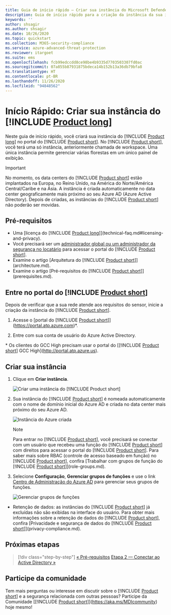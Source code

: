 ```yaml
---
title: Guia de início rápido – Criar sua instância do Microsoft Defender para Identidade
description: Guia de início rápido para a criação da instância da sua implantação do Microsoft Defender para Identidade, que é a primeira etapa para instalar o Defender para Identidade.
keywords: ''
author: shsagir
ms.author: shsagir
ms.date: 10/26/2020
ms.topic: quickstart
ms.collection: M365-security-compliance
ms.service: azure-advanced-threat-protection
ms.reviewer: itargoet
ms.suite: ems
ms.openlocfilehash: fcb99edccdd8ce98be4b9335d7703503307fd0ac
ms.sourcegitcommit: 07a855b87931875bdeca14b152b13a36db79bfa8
ms.translationtype: HT
ms.contentlocale: pt-BR
ms.lasthandoff: 11/26/2020
ms.locfileid: "94848562"
---
```

# <a name="quickstart-create-your-product-long-instance"></a>Início Rápido: Criar sua instância do [!INCLUDE [Product long](includes/product-long.md)]

Neste guia de início rápido, você criará sua instância do [!INCLUDE [Product long](includes/product-long.md)] no portal do [!INCLUDE [Product short](includes/product-short.md)]. No [!INCLUDE [Product short](includes/product-short.md)], você terá uma só instância, anteriormente chamada de workspace. Uma única instância permite gerenciar várias florestas em um único painel de exibição.

> [!IMPORTANT]
> No momento, os data centers do [!INCLUDE [Product short](includes/product-short.md)] estão implantados na Europa, no Reino Unido, na América do Norte/América Central/Caribe e na Ásia. A instância é criada automaticamente no data center geograficamente mais próximo ao seu Azure AD (Azure Active Directory). Depois de criadas, as instâncias do [!INCLUDE [Product short](includes/product-short.md)] não poderão ser movidas.

## <a name="prerequisites"></a>Pré-requisitos

- Uma [licença do [!INCLUDE [Product long](includes/product-long.md)]](technical-faq.md#licensing-and-privacy).
- Você precisará ser um [administrador global ou um administrador da segurança no locatário](/azure/active-directory/users-groups-roles/directory-assign-admin-roles#available-roles) para acessar o portal do [!INCLUDE [Product short](includes/product-short.md)].
- Examine o artigo [Arquitetura do [!INCLUDE [Product short](includes/product-short.md)]](architecture.md).
- Examine o artigo [Pré-requisitos do [!INCLUDE [Product short](includes/product-short.md)]](prerequisites.md).

## <a name="sign-in-to-the-product-short-portal"></a>Entre no portal do [!INCLUDE [Product short](includes/product-short.md)]

Depois de verificar que a sua rede atende aos requisitos do sensor, inicie a criação da instância do [!INCLUDE [Product short](includes/product-short.md)].

1. Acesse o [portal do [!INCLUDE [Product short](includes/product-short.md)]](https://portal.atp.azure.com)*.

1. Entre com sua conta de usuário do Azure Active Directory.

\* Os clientes do GCC High precisam usar o portal do [[!INCLUDE [Product short](includes/product-short.md)] GCC High](http://portal.atp.azure.us).

## <a name="create-your-instance"></a>Criar sua instância

1. Clique em **Criar instância**.

    ![Criar uma instância do [!INCLUDE [Product short](includes/product-short.md)]](media/create-instance.png)

1. Sua instância do [!INCLUDE [Product short](includes/product-short.md)] é nomeada automaticamente com o nome de domínio inicial do Azure AD e criada no data center mais próximo do seu Azure AD.

    ![Instância do Azure criada](media/instance-created.png)

    > [!NOTE]
    > Para entrar no [!INCLUDE [Product short](includes/product-short.md)], você precisará se conectar com um usuário que recebeu uma função do [!INCLUDE [Product short](includes/product-short.md)] com direitos para acessar o portal do [!INCLUDE [Product short](includes/product-short.md)]. Para saber mais sobre RBAC (controle de acesso baseado em função) no [!INCLUDE [Product short](includes/product-short.md)], confira [Trabalhar com grupos de função do [!INCLUDE [Product short](includes/product-short.md)]](role-groups.md).

1. Selecione **Configuração**, **Gerenciar grupos de funções** e use o link [Centro de Administração do Azure AD](/azure/active-directory/active-directory-assign-admin-roles-azure-portal) para gerenciar seus grupos de funções.

    ![Gerenciar grupos de funções](media/creation-manage-role-groups.png)

- Retenção de dados: as instâncias do [!INCLUDE [Product short](includes/product-short.md)] já excluídas não são exibidas na interface do usuário. Para obter mais informações sobre a retenção de dados do [!INCLUDE [Product short](includes/product-short.md)], confira [Privacidade e segurança de dados do [!INCLUDE [Product short](includes/product-short.md)]](privacy-compliance.md).

## <a name="next-steps"></a>Próximas etapas

> [!div class="step-by-step"]
> [« Pré-requisitos](prerequisites.md)
> [Etapa 2 — Conectar ao Active Directory »](install-step2.md)

## <a name="join-the-community"></a>Participe da comunidade

Tem mais perguntas ou interesse em discutir sobre o [!INCLUDE [Product short](includes/product-short.md)] e a segurança relacionada com outras pessoas? Participe da Comunidade [[!INCLUDE [Product short](includes/product-short.md)]](https://aka.ms/MDIcommunity) hoje mesmo!
